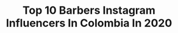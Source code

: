 ---
title: Top 10 Barbers Instagram Influencers In Colombia In 2020
description: >-
  Find top barbers Instagram influencers in Colombia in 2020. Most popular hashtags: #colombia #humor #barber #cartagena.
platform: Instagram
profiles:
  - username: "alebarber.18"
    fullname: >-
      Alєхαηdєr Acσsтα ✪ |📍UY🌎
    location: "Colombia"
    followers: 4204
    engagement: 1293
    commentsToLikes: 0.060625
    id: ck5zn1d9tnlbv0i14fy6dmd98
    verified: false
    hashtags: "#makeup, #sickestbarbers, #barber4life, #barberos"
  - username: "barberjuantattoo"
    fullname: >-
      🚨ⓉⒶⓉⓉⓄⓄ ⒷⒶⓇⒷⒺⓇ🚨
    location: "Colombia"
    followers: 46160
    engagement: 648
    commentsToLikes: 0.061757
    id: ck5pw2nqbkt3m0i11nf33totz
    verified: false
    hashtags: "#guccigang, #esskeetit, #detalles, #realista"
  - username: "bryanromerog"
    fullname: >-
      Bryan Romero
    location: "Colombia"
    followers: 9507
    engagement: 781
    commentsToLikes: 0.075108
    id: ck5pziv9a16y70i110jfnb26s
    verified: false
    hashtags: "#christmas2019, #brasil, #argentina, #fitness"
  - username: "maicolbarber"
    fullname: >-
      𝐌𝐀𝐈𝐊𝐈𝐋𝐋𝐄𝐑 🤴🏻
    location: "Colombia"
    followers: 45630
    engagement: 828
    commentsToLikes: 0.044612
    id: ck6tl19tr5sdr0j715somc7n2
    verified: false
    hashtags: "#tbt, #fuckcovid19, #quedateencasa, #colombia"
  - username: "fade.uy"
    fullname: >-
      👑 CAMBIANDO LA MONOTONIA 👑
    location: "Colombia"
    followers: 4911
    engagement: 648
    commentsToLikes: 0.027900
    id: ck8t3j1133f570j78edh2ta7l
    verified: false
    hashtags: "#barbersworldwide, #barberpromote, #barbers, #worldofbarbers"
  - username: "dimelovillaaa"
    fullname: >-
      PequeñoCalvin👶🏽⚽️Ñau 🔥
    location: "Colombia"
    followers: 6059
    engagement: 996
    commentsToLikes: 0.124643
    id: ck6tk6mbj43nl0j71jligbng5
    verified: false
    hashtags: "#armenia, #asison, #mujeres, #mejoresamigas"
  - username: "luismatfv"
    fullname: >-
      LUISMA
    location: "Colombia"
    followers: 7700
    engagement: 493
    commentsToLikes: 0.071314
    id: ck602xwibjx820i14clzds4w6
    verified: false
    hashtags: ""
  - username: "albert_robles__"
    fullname: >-
      Albert Robles
    location: "Colombia"
    followers: 25929
    engagement: 392
    commentsToLikes: 0.027567
    id: ck55q9uttcmrq0i11fpqg5jiz
    verified: false
    hashtags: "#botanicalgardens, #snow, #holidays, #3years"
  - username: "luva_23"
    fullname: >-
      🌎🌎🌎LUVA🌎🌎🌎
    location: "Colombia"
    followers: 3040
    engagement: 887
    commentsToLikes: 0.080106
    id: ck5pw38zykvx10i11o9xo47ru
    verified: false
    hashtags: "#ripkobebryant, #trabajando, #medellin, #colombia"
  - username: "arruestebananaya"
    fullname: >-
      Esteban Anaya
    location: "Colombia"
    followers: 36011
    engagement: 345
    commentsToLikes: 0.049922
    id: ck0u0kfieu3fv0i19xca5fqc1
    verified: false
    hashtags: "#chepefortuna, #parodia, #colombia, #santamarta"
---